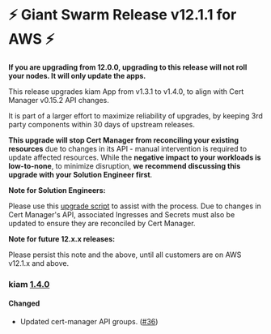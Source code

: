 # :zap: Giant Swarm Release v12.1.1 for AWS :zap:

**If you are upgrading from 12.0.0, upgrading to this release will not roll your nodes. It will only update the apps.**

This release upgrades kiam App from v1.3.1 to v1.4.0, to align with Cert Manager v0.15.2 API changes.

It is part of a larger effort to maximize reliability of upgrades, by keeping 3rd party components within 30 days of upstream releases.

**This upgrade will stop Cert Manager from reconciling your existing resources** due to changes in its API - manual intervention is required to update affected resources. While the **negative impact to your workloads is low-to-none**, to minimize disruption, **we recommend discussing this upgrade with your Solution Engineer first**.

**Note for Solution Engineers:**

Please use this [upgrade script](https://github.com/giantswarm/cert-manager-app/blob/master/files/migrate-v090-to-v200.sh) to assist with the process. Due to changes in Cert Manager's API, associated Ingresses and Secrets must also be updated to ensure they are reconciled by Cert Manager.

**Note for future 12.x.x releases:**

Please persist this note and the above, until all customers are on AWS v12.1.x and above.

### kiam [1.4.0](https://github.com/giantswarm/kiam-app/releases/tag/v1.4.0)

#### Changed

- Updated cert-manager API groups. ([#36](https://github.com/giantswarm/kiam-app/pull/36))
